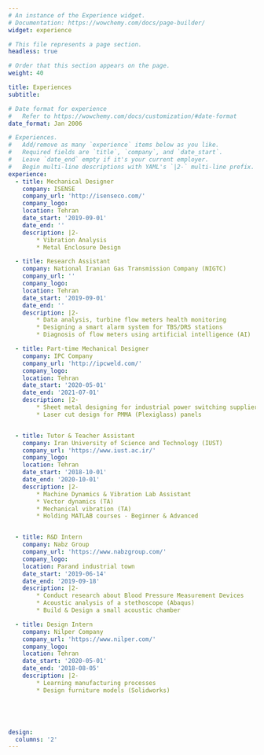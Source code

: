 ```yaml
---
# An instance of the Experience widget.
# Documentation: https://wowchemy.com/docs/page-builder/
widget: experience

# This file represents a page section.
headless: true

# Order that this section appears on the page.
weight: 40

title: Experiences
subtitle:

# Date format for experience
#   Refer to https://wowchemy.com/docs/customization/#date-format
date_format: Jan 2006

# Experiences.
#   Add/remove as many `experience` items below as you like.
#   Required fields are `title`, `company`, and `date_start`.
#   Leave `date_end` empty if it's your current employer.
#   Begin multi-line descriptions with YAML's `|2-` multi-line prefix.
experience:
  - title: Mechanical Designer
    company: ISENSE
    company_url: 'http://isenseco.com/'
    company_logo:
    location: Tehran
    date_start: '2019-09-01'
    date_end: ''
    description: |2-
        * Vibration Analysis
        * Metal Enclosure Design

  - title: Research Assistant
    company: National Iranian Gas Transmission Company (NIGTC)
    company_url: ''
    company_logo:
    location: Tehran
    date_start: '2019-09-01'
    date_end: ''
    description: |2-
        * Data analysis, turbine flow meters health monitoring
        * Designing a smart alarm system for TBS/DRS stations
        * Diagnosis of flow meters using artificial intelligence (AI)

  - title: Part-time Mechanical Designer
    company: IPC Company
    company_url: 'http://ipcweld.com/'
    company_logo:
    location: Tehran
    date_start: '2020-05-01'
    date_end: '2021-07-01'
    description: |2-
        * Sheet metal designing for industrial power switching supplier
        * Laser cut design for PMMA (Plexiglass) panels


  - title: Tutor & Teacher Assistant
    company: Iran University of Science and Technology (IUST)
    company_url: 'https://www.iust.ac.ir/'
    company_logo:
    location: Tehran
    date_start: '2018-10-01'
    date_end: '2020-10-01'
    description: |2-
        * Machine Dynamics & Vibration Lab Assistant
        * Vector dynamics (TA)
        * Mechanical vibration (TA)
        * Holding MATLAB courses - Beginner & Advanced


  - title: R&D Intern
    company: Nabz Group
    company_url: 'https://www.nabzgroup.com/'
    company_logo:
    location: Parand industrial town
    date_start: '2019-06-14'
    date_end: '2019-09-18'
    description: |2-
        * Conduct research about Blood Pressure Measurement Devices
        * Acoustic analysis of a stethoscope (Abaqus)
        * Build & Design a small acoustic chamber

  - title: Design Intern
    company: Nilper Company
    company_url: 'https://www.nilper.com/'
    company_logo:
    location: Tehran
    date_start: '2020-05-01'
    date_end: '2018-08-05'
    description: |2-
        * Learning manufacturing processes
        * Design furniture models (Solidworks)





design:
  columns: '2'
---
```

